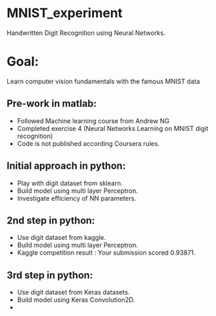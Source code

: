 # MNIST_experiment
Handwritten Digit Recognition using Neural Networks.

# Goal:
Learn computer vision fundamentals with the famous MNIST data

## Pre-work in matlab:
* Followed Machine learning course from Andrew NG
* Completed exercise 4 (Neural Networks Learning on MNIST digit recognition)
* Code is not published according Coursera rules.

## Initial approach in python:
* Play with digit dataset from sklearn.
* Build model using multi layer Perceptron.
* Investigate efficiency of NN parameters.

## 2nd step in python:
* Use digit dataset from kaggle.
* Build model using multi layer Perceptron.
* Kaggle competition result : Your submission scored 0.93871.

## 3rd step in python:
* Use digit dataset from Keras datasets.
* Build model using Keras Convolution2D.
* 
